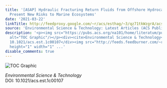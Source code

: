 ```yaml
---
title: '[ASAP] Hydraulic Fracturing Return Fluids from Offshore Hydrocarbon Extraction
  Present New Risks to Marine Ecosystems'
date: '2021-03-22'
linkTitle: http://feedproxy.google.com/~r/acs/esthag/~3/qz71tkWzgrA/acs.est.1c00107
source: 'Environmental Science & Technology: Latest Articles (ACS Publications)'
description: '<p><img src="https://pubs.acs.org/na101/home/literatum/publisher/achs/journals/content/esthag/0/esthag.ahead-of-print/acs.est.1c00107/20210322/images/medium/es1c00107_0002.gif"
  alt="TOC Graphic"/></p><div><cite>Environmental Science & Technology</cite></div><div>DOI:
  10.1021/acs.est.1c00107</div><img src="http://feeds.feedburner.com/~r/acs/esthag/~4/qz71tkWzgrA"
  height="1" width="1" ...'
disable_comments: true
---
```

<p><img src="https://pubs.acs.org/na101/home/literatum/publisher/achs/journals/content/esthag/0/esthag.ahead-of-print/acs.est.1c00107/20210322/images/medium/es1c00107_0002.gif" alt="TOC Graphic"/></p><div><cite>Environmental Science & Technology</cite></div><div>DOI: 10.1021/acs.est.1c00107</div><img src="http://feeds.feedburner.com/~r/acs/esthag/~4/qz71tkWzgrA" height="1" width="1" ...